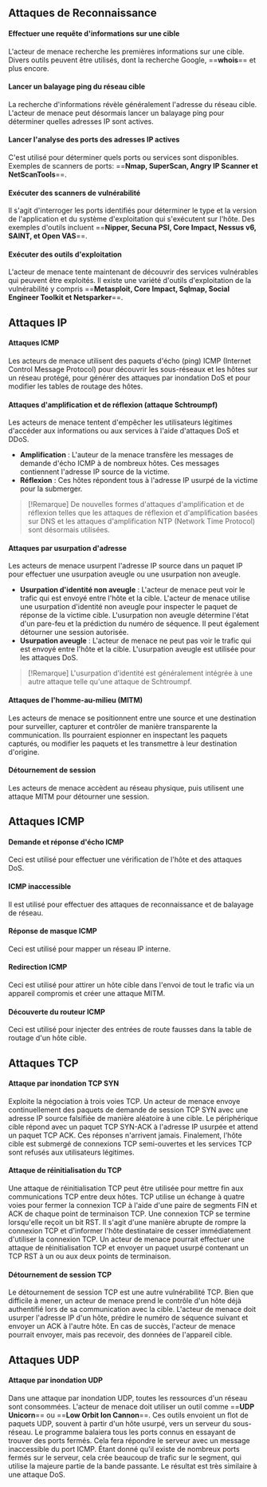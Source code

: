 

## Attaques de Reconnaissance

#### Effectuer une requête d'informations sur une cible

L'acteur de menace recherche les premières informations sur une cible. Divers outils peuvent être utilisés, dont la recherche Google, ==**whois**== et plus encore.

#### Lancer un balayage ping du réseau cible

La recherche d'informations révèle généralement l'adresse du réseau cible. L'acteur de menace peut désormais lancer un balayage ping pour déterminer quelles adresses IP sont actives.

#### Lancer l'analyse des ports des adresses IP actives

C'est utilisé pour déterminer quels ports ou services sont disponibles. Exemples de scanners de ports: ==**Nmap, SuperScan, Angry IP Scanner et NetScanTools**==.

#### Exécuter des scanners de vulnérabilité

Il s'agit d'interroger les ports identifiés pour déterminer le type et la version de l'application et du système d'exploitation qui s'exécutent sur l'hôte. Des exemples d'outils incluent ==**Nipper, Secuna PSI, Core Impact, Nessus v6, SAINT, et Open VAS**==.

#### Exécuter des outils d'exploitation

L'acteur de menace tente maintenant de découvrir des services vulnérables qui peuvent être exploités. Il existe une variété d'outils d'exploitation de la vulnérabilité y compris ==**Metasploit, Core Impact, Sqlmap, Social Engineer Toolkit et Netsparker**==.


## Attaques IP

#### Attaques ICMP

Les acteurs de menace utilisent des paquets d'écho (ping) ICMP (Internet Control Message Protocol) pour découvrir les sous-réseaux et les hôtes sur un réseau protégé, pour générer des attaques par inondation DoS et pour modifier les tables de routage des hôtes.

#### Attaques d'amplification et de réflexion (attaque Schtroumpf)

Les acteurs de menace tentent d'empêcher les utilisateurs légitimes d'accéder aux informations ou aux services à l'aide d'attaques DoS et DDoS.
- **Amplification** : L'auteur de la menace transfère les messages de demande d'écho ICMP à de nombreux hôtes. Ces messages contiennent l'adresse IP source de la victime.
- **Réflexion** : Ces hôtes répondent tous à l'adresse IP usurpé de la victime pour la submerger.

>[!Remarque]
De nouvelles formes d'attaques d'amplification et de réflexion telles que les attaques de réflexion et d'amplification basées sur DNS et les attaques d'amplification NTP (Network Time Protocol) sont désormais utilisées.

#### Attaques par usurpation d'adresse

Les acteurs de menace usurpent l'adresse IP source dans un paquet IP pour effectuer une usurpation aveugle ou une usurpation non aveugle.
- **Usurpation d'identité non aveugle** : L'acteur de menace peut voir le trafic qui est envoyé entre l'hôte et la cible. L'acteur de menace utilise une usurpation d'identité non aveugle pour inspecter le paquet de réponse de la victime cible. L'usurpation non aveugle détermine l'état d'un pare-feu et la prédiction du numéro de séquence. Il peut également détourner une session autorisée.
- **Usurpation aveugle** : L'acteur de menace ne peut pas voir le trafic qui est envoyé entre l'hôte et la cible. L'usurpation aveugle est utilisée pour les attaques DoS.


>[!Remarque]
>L'usurpation d'identité est généralement intégrée à une autre attaque telle qu'une attaque de Schtroumpf.



#### Attaques de l'homme-au-milieu (MITM)

Les acteurs de menace se positionnent entre une source et une destination pour surveiller, capturer et contrôler de manière transparente la communication. Ils pourraient espionner en inspectant les paquets capturés, ou modifier les paquets et les transmettre à leur destination d'origine.

#### Détournement de session

Les acteurs de menace accèdent au réseau physique, puis utilisent une attaque MITM pour détourner une session.


## Attaques ICMP

#### Demande et réponse d'écho ICMP

Ceci est utilisé pour effectuer une vérification de l'hôte et des attaques DoS.

#### ICMP inaccessible

Il est utilisé pour effectuer des attaques de reconnaissance et de balayage de réseau.

#### Réponse de masque ICMP

Ceci est utilisé pour mapper un réseau IP interne.

#### Redirection ICMP

Ceci est utilisé pour attirer un hôte cible dans l'envoi de tout le trafic via un appareil compromis et créer une attaque MITM.

#### Découverte du routeur ICMP

Ceci est utilisé pour injecter des entrées de route fausses dans la table de routage d'un hôte cible.


## Attaques TCP

#### Attaque par inondation TCP SYN

Exploite la négociation à trois voies TCP. Un acteur de menace envoye continuellement des paquets de demande de session TCP SYN avec une adresse IP source falsifiée de manière aléatoire à une cible. Le périphérique cible répond avec un paquet TCP SYN-ACK à l'adresse IP usurpée et attend un paquet TCP ACK. Ces réponses n'arrivent jamais. Finalement, l'hôte cible est submergé de connexions TCP semi-ouvertes et les services TCP sont refusés aux utilisateurs légitimes.

#### Attaque de réinitialisation du TCP

Une attaque de réinitialisation TCP peut être utilisée pour mettre fin aux communications TCP entre deux hôtes. TCP utilise un échange à quatre voies pour fermer la connexion TCP à l'aide d'une paire de segments FIN et ACK de chaque point de terminaison TCP. Une connexion TCP se termine lorsqu'elle reçoit un bit RST. Il s'agit d'une manière abrupte de rompre la connexion TCP et d'informer l'hôte destinataire de cesser immédiatement d'utiliser la connexion TCP. Un acteur de menace pourrait effectuer une attaque de réinitialisation TCP et envoyer un paquet usurpé contenant un TCP RST à un ou aux deux points de terminaison.

#### Détournement de session TCP

Le détournement de session TCP est une autre vulnérabilité TCP. Bien que difficile à mener, un acteur de menace prend le contrôle d'un hôte déjà authentifié lors de sa communication avec la cible. L'acteur de menace doit usurper l'adresse IP d'un hôte, prédire le numéro de séquence suivant et envoyer un ACK à l'autre hôte. En cas de succès, l'acteur de menace pourrait envoyer, mais pas recevoir, des données de l'appareil cible.


## Attaques UDP

#### Attaque par inondation UDP

Dans une attaque par inondation UDP, toutes les ressources d'un réseau sont consommées. L'acteur de menace doit utiliser un outil comme ==**UDP Unicorn**== ou ==**Low Orbit Ion Cannon**==. Ces outils envoient un flot de paquets UDP, souvent à partir d'un hôte usurpé, vers un serveur du sous-réseau. Le programme balaiera tous les ports connus en essayant de trouver des ports fermés. Cela fera répondre le serveur avec un message inaccessible du port ICMP. Étant donné qu'il existe de nombreux ports fermés sur le serveur, cela crée beaucoup de trafic sur le segment, qui utilise la majeure partie de la bande passante. Le résultat est très similaire à une attaque DoS.